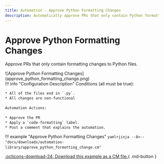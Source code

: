 ```yaml
---
title: Automation - Approve Python Formatting Changes
description: Automatically approve PRs that only contain Python formatting changes.
---
```

# Approve Python Formatting Changes

<!-- --8<-- [start:example]-->
Approve PRs that only contain formatting changes to Python files. 

<div class="automationImage" style="align:right" markdown="1">
![Approve Python Formatting Changes](approve_python_formatting_change.png)
</div>

<div class="automationDescription" markdown="1">
!!! info "Configuration Description"
    Conditions (all must be true):

    * All of the files end in `.py`.
    * All changes are non-functional

    Automation Actions:

    * Approve the PR
    * Apply a `code-formatting` label.
    * Post a comment that explains the automation.
</div>

!!! example "Approve Python Formatting Changes"
    ```yaml+jinja
    --8<-- "docs/downloads/automation-library/approve_python_formatting_change.cm"
    ```
    <div class="result" markdown>
      <span>
      [:octicons-download-24: Download this example as a CM file.](/downloads/automation-library/approve_python_formatting_change.cm){ .md-button }
      </span>
    </div>
<!-- --8<-- [end:example]-->